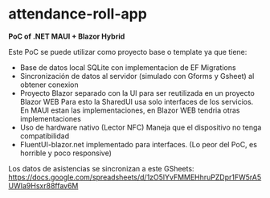 # attendance-roll-app
**PoC of .NET MAUI + Blazor Hybrid**

Este PoC se puede utilizar como proyecto base o template ya que tiene:
- Base de datos local SQLite con implementacion de EF Migrations
- Sincronización de datos al servidor (simulado con Gforms  y Gsheet) al obtener conexion
- Proyecto Blazor separado con la UI para ser reutilizada en un proyecto Blazor WEB
     Para esto la SharedUI usa solo interfaces de los servicios. En MAUI estan las implementaciones, en Blazor WEB tendria otras implementaciones
- Uso de hardware nativo (Lector NFC)
    Maneja que el dispositivo no tenga compatibilidad
- FluentUI-blazor.net implementado para interfaces. (Lo peor del PoC, es horrible y poco responsive)



Los datos de asistencias se sincronizan a este GSheets: https://docs.google.com/spreadsheets/d/1zO5lYvFMMEHhruPZDpr1FW5rA5UWIa9Hsxr88ffav6M
